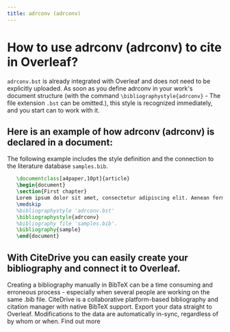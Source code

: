 ```yaml
---
title: adrconv (adrconv)
---
```


# How to use adrconv (adrconv) to cite in Overleaf? 
`adrconv.bst` is already integrated with Overleaf and does not need to be explicitly uploaded. As soon as you define adrconv in your work's document structure (with the command `\bibliographystyle{adrconv}` - The file extension `.bst` can be omitted.), this style is recognized immediately, and you start can to work with it.

## Here is an example of how adrconv (adrconv) is declared in a document:
The following example includes the style definition and the connection to the literature database `samples.bib`.
```tex
   \documentclass[a4paper,10pt]{article}
   \begin{document}
   \section{First chapter}
   Lorem ipsum dolor sit amet, consectetur adipiscing elit. Aenean fermentum justo massa, ut maximus mauris sodales et. Aenean vel elit a erat rhoncus pharetra.
   \medskip
   %bibliographystyle 'adrconv.bst'
   \bibliographystyle{adrconv}
   %bibliography file 'samples.bib'.
   \bibliography{sample}
   \end{document}
```

## With CiteDrive you can easily create your bibliography and connect it to Overleaf. 
Creating a bibliography manually in BibTeX can be a time consuming and erroneous process - especially when several people are working on the same .bib file. CiteDrive is a collaborative platform-based bibliography and citation manager with native BibTeX support. Export your data straight to Overleaf. Modifications to the data are automatically in-sync, regardless of by whom or when. Find out more